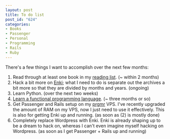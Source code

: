 ```yaml
--- 
layout: post
title: To do list
post_id: "624"
categories:
- Books
- Passenger
- Personal
- Programming
- Rails
- Ruby
---
```

There's a few things I want to accomplish over the next few months:

<ol>
<li>Read through at least one book in my <a href="/2010/05/11/reading-wishlist-or-what-i-would-read-if-i-didnt-dedicate-so-much-of-my-time-to-video-games/">reading list</a>. (~ within 2 months)</li>
<li>Hack a bit more on <a href="http://enkiblog.com">Enki</a>; what I need to do is separate out the archives a bit more so that they are divided by months and years. (ongoing)</li>
<li>Learn Python. (over the next two weeks)</li>
<li><a href="/2010/06/03/goal-for-the-next-few-months-learn-a-functional-programming-language/">Learn a functional programming language</a>. (~ three months or so)</li>
<li>Get Passenger and Rails setup on my <a href="http://prgmr.com">prgmr</a> VPS.  I've recently upgraded the amount of RAM on my VPS, now I just need to use it effectively.  This is also for getting Enki up and running. (as soon as (2) is mostly done)</li>
<li>Completely replace Wordpress with Enki.  Enki is already shaping up to be a dream to hack on, whereas I can't even imagine myself hacking on Wordpress. (as soon as I get Passenger + Rails up and running)</li>
</ol>
